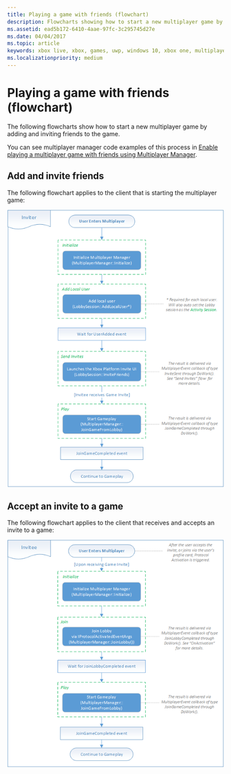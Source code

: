 ```yaml
---
title: Playing a game with friends (flowchart)
description: Flowcharts showing how to start a new multiplayer game by adding and inviting friends to the game.
ms.assetid: ead5b172-6410-4aae-97fc-3c295745d27e
ms.date: 04/04/2017
ms.topic: article
keywords: xbox live, xbox, games, uwp, windows 10, xbox one, multiplayer manager, flowchart
ms.localizationpriority: medium
---
```


# Playing a game with friends (flowchart)

The following flowcharts show how to start a new multiplayer game by adding and inviting friends to the game.

You can see multiplayer manager code examples of this process in [Enable playing a multiplayer game with friends using Multiplayer Manager](../../how-to/live-play-multiplayer-with-friends.md).


## Add and invite friends

The following flowchart applies to the client that is starting the multiplayer game:

![Multiplayer inviter flow](live-mpm-play-with-friends-images/mpm-play-with-friends-inviter.png)


## Accept an invite to a game

The following flowchart applies to the client that receives and accepts an invite to a game:

![Multiplayer invitee flow](live-mpm-play-with-friends-images/mpm-play-with-friends-invitee.png)
